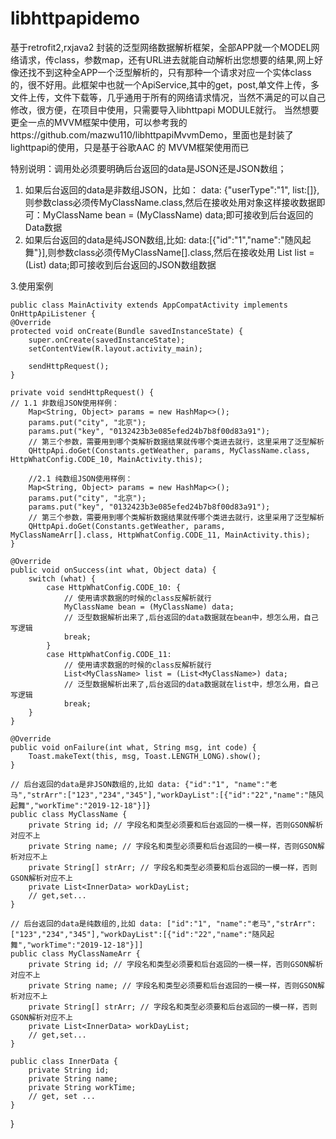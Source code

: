 # libhttpapidemo
基于retrofit2,rxjava2 封装的泛型网络数据解析框架，全部APP就一个MODEL网络请求，传class，参数map，还有URL进去就能自动解析出您想要的结果,网上好像还找不到这种全APP一个泛型解析的，只有那种一个请求对应一个实体class的，很不好用。此框架中也就一个ApiService,其中的get，post,单文件上传，多文件上传，文件下载等，几乎通用于所有的网络请求情况，当然不满足的可以自己修改，很方便，在项目中使用，只需要导入libhttpapi MODULE就行。
当然想要更全一点的MVVM框架中使用，可以参考我的https://github.com/mazwu110/libhttpapiMvvmDemo，里面也是封装了lighttpapi的使用，只是基于谷歌AAC 的 MVVM框架使用而已


特别说明：调用处必须要明确后台返回的data是JSON还是JSON数组；
1. 如果后台返回的data是非数组JSON，比如： data: {"userType":"1", list:[]},则参数class必须传MyClassName.class,然后在接收处用对象这样接收数据即可：MyClassName bean = (MyClassName) data;即可接收到后台返回的Data数据       
2. 如果后台返回的data是纯JSON数组,比如: data:[{"id":"1","name":"随风起舞"}],则参数class必须传MyClassName[].class,然后在接收处用 List<MyClassName> list = (List<MyClassName>) data;即可接收到后台返回的JSON数组数据
  
3.使用案例
    
    public class MainActivity extends AppCompatActivity implements OnHttpApiListener {
    @Override
    protected void onCreate(Bundle savedInstanceState) {
        super.onCreate(savedInstanceState);
        setContentView(R.layout.activity_main);
        
        sendHttpRequest();
    }
    
    private void sendHttpRequest() {
    // 1.1 非数组JSON使用样例：
        Map<String, Object> params = new HashMap<>();
        params.put("city", "北京");
        params.put("key", "0132423b3e085efed24b7b8f00d83a91");
        // 第三个参数，需要用到哪个类解析数据结果就传哪个类进去就行，这里采用了泛型解析
        QHttpApi.doGet(Constants.getWeather, params, MyClassName.class, HttpWhatConfig.CODE_10, MainActivity.this);
        
        //2.1 纯数组JSON使用样例：
        Map<String, Object> params = new HashMap<>();
        params.put("city", "北京");
        params.put("key", "0132423b3e085efed24b7b8f00d83a91");
        // 第三个参数，需要用到哪个类解析数据结果就传哪个类进去就行，这里采用了泛型解析
        QHttpApi.doGet(Constants.getWeather, params, MyClassNameArr[].class, HttpWhatConfig.CODE_11, MainActivity.this);
    }
        
    @Override
    public void onSuccess(int what, Object data) {
        switch (what) {
            case HttpWhatConfig.CODE_10: {
                // 使用请求数据的时候的class反解析就行
                MyClassName bean = (MyClassName) data;
                // 泛型数据解析出来了,后台返回的data数据就在bean中，想怎么用，自己写逻辑
                break;
            }
            case HttpWhatConfig.CODE_11:
                // 使用请求数据的时候的class反解析就行
                List<MyClassName> list = (List<MyClassName>) data;
                // 泛型数据解析出来了,后台返回的data数据就在list中，想怎么用，自己写逻辑
                break;
        }
    }

    @Override
    public void onFailure(int what, String msg, int code) {
        Toast.makeText(this, msg, Toast.LENGTH_LONG).show();
    }
    
    // 后台返回的data是非JSON数组的,比如 data: {"id":"1", "name":"老马","strArr":["123","234","345"],"workDayList":[{"id":"22","name":"随风起舞","workTime":"2019-12-18"}]}
    public class MyClassName {
        private String id; // 字段名和类型必须要和后台返回的一模一样，否则GSON解析对应不上
        private String name; // 字段名和类型必须要和后台返回的一模一样，否则GSON解析对应不上
        private String[] strArr; // 字段名和类型必须要和后台返回的一模一样，否则GSON解析对应不上
        private List<InnerData> workDayList;
        // get,set...
    }
    
    // 后台返回的data是纯数组的,比如 data: ["id":"1", "name":"老马","strArr":["123","234","345"],"workDayList":[{"id":"22","name":"随风起舞","workTime":"2019-12-18"}]]
    public class MyClassNameArr {
        private String id; // 字段名和类型必须要和后台返回的一模一样，否则GSON解析对应不上
        private String name; // 字段名和类型必须要和后台返回的一模一样，否则GSON解析对应不上
        private String[] strArr; // 字段名和类型必须要和后台返回的一模一样，否则GSON解析对应不上
        private List<InnerData> workDayList;
        // get,set...
    }
  
    public class InnerData {
        private String id;
        private String name;
        private String workTime;
        // get, set ...
    }
}

